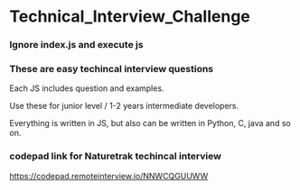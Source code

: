 # Technical_Interview_Challenge

### Ignore index.js and execute js 
### These are easy techincal interview questions
 Each JS includes question and examples.
 
 Use these for junior level / 1-2 years intermediate developers.
 
 Everything is written in JS, but also can be written in Python, C, java and so on.
 
 ### codepad link for Naturetrak techincal interview
 https://codepad.remoteinterview.io/NNWCQGUUWW

